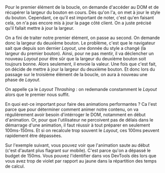 Pour le premier élément de la boucle, on demande d'accéder au DOM et de récupérer la largeur du bouton en cours. Dès qu'on l'a, on met à jour le style du bouton. Cependant, ce qu'il est important de noter, c'est qu'en faisant cela, on n'a pas encore mis à jour la page côté client. On a juste précisé qu'il fallait mettre à jour la largeur.

On a fini de traiter notre premier élément, on passe au second. On demande donc la largeur du deuxième bouton. Le problème, c'est que le navigateur sait que depuis son dernier *Layout*, une donnée du style a changé (la largeur du premier bouton). Ainsi, pour ne pas mentir, il va déclencher un nouveau *Layout* pour être sûr que la largeur du deuxième bouton soit toujours bonne. Alors seulement, il envoie la valeur. Une fois que c'est fait, on décide de mettre à jour la largeur du deuxième bouton. Et donc lors du passage sur le troisième élément de la boucle, on aura à nouveau une phase de *Layout*.

On appelle ça le *Layout Thrashing*&nbsp;: on redemande constamment le *Layout* alors que le premier nous suffit.

En quoi est-ce important pour faire des animations performantes ? Ca l'est parce que pour déterminer comment animer notre contenu, on va régulièrement avoir besoin d'intérroger le DOM, notamment en début d'animation. Or, pour que l'utilisateur ne percoivent pas de délais dans le démarrage d'une animation, il faut réussir à tout préparer en seulement 100ms-150ms. Et si on recalcule trop souvent le *Layout*, ces 100ms peuvent rapidement être dépassées.

Sur l'exemple suivant, vous pouvez voir que l'animation saute au début (c'est d'autant plus flagrant sur mobile). C'est parce qu'on a dépassé le budget de 150ms. Vous pouvez l'identifier dans vos DevTools dès lors que vous avez trop de violet par rapport au jaune dans la répartition des temps de calcul.
